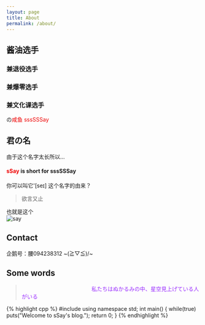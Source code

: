 ```yaml
---
layout: page
title: About
permalink: /about/
---
```

## 酱油选手  
### 兼退役选手   
### 兼爆零选手   
### 兼文化课选手  
の<font color = "#EE0000">咸鱼 sssSSSay</font>   
## 君の名   
由于这个名字太长所以...   
#### <font color = "#EE0000">sSay</font> is short for sssSSSay
你可以叫它'[seɪ]
这个名字的由来？
> 欲言又止  

也就是这个   
![say](http://imglf1.nosdn.127.net/img/L3owcXMvOE5FVmh1RUIvVkZPRmpZdzdFRjRaekhQYm8zTHVXdjRFYjJ0dGJmd2JWTW9QclVnPT0.png?imageView&thumbnail=500x0&quality=96&stripmeta=0&type=jpg)   
## Contact
企鹅号：腰094238312
~\(≧▽≦)/~
## Some words
><font color = "#9B30FF"> 　　　　　　　　　　　　　私たちはぬかるみの中、星空見上げている人がいる</font>

{% highlight cpp %}
#include <iostream>
using namespace std;
int main() {
  while(true) puts("Welcome to sSay's blog.");
  return 0;
}
{% endhighlight %}

